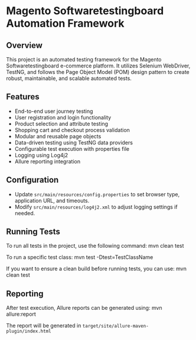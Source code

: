 # Magento Softwaretestingboard Automation Framework

## Overview
This project is an automated testing framework for the Magento Softwaretestingboard e-commerce platform. It utilizes Selenium WebDriver, TestNG, and follows the Page Object Model (POM) design pattern to create robust, maintainable, and scalable automated tests.

## Features
- End-to-end user journey testing
- User registration and login functionality
- Product selection and attribute testing
- Shopping cart and checkout process validation
- Modular and reusable page objects
- Data-driven testing using TestNG data providers
- Configurable test execution with properties file
- Logging using Log4j2
- Allure reporting integration


## Configuration
- Update `src/main/resources/config.properties` to set browser type, application URL, and timeouts.
- Modify `src/main/resources/log4j2.xml` to adjust logging settings if needed.

## Running Tests
To run all tests in the project, use the following command:
mvn clean test

To run a specific test class:
mvn test -Dtest=TestClassName

If you want to ensure a clean build before running tests, you can use:
mvn clean test

## Reporting
After test execution, Allure reports can be generated using:
mvn allure:report

The report will be generated in `target/site/allure-maven-plugin/index.html`


